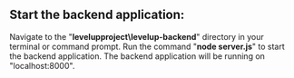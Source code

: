 ## Start the backend application:

Navigate to the "**levelupproject\levelup-backend**" directory in your terminal or command prompt.
Run the command "**node server.js**" to start the backend application.
The backend application will be running on "localhost:8000".
